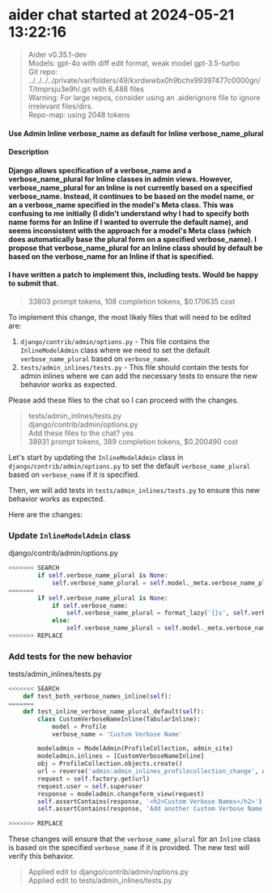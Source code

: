 
# aider chat started at 2024-05-21 13:22:16

> Aider v0.35.1-dev  
> Models: gpt-4o with diff edit format, weak model gpt-3.5-turbo  
> Git repo: ../../../../private/var/folders/49/kxrdwwbx0h9bchx99397477c0000gn/T/tmprsju3e9h/.git with 6,488 files  
> Warning: For large repos, consider using an .aiderignore file to ignore irrelevant files/dirs.  
> Repo-map: using 2048 tokens  

#### Use Admin Inline verbose_name as default for Inline verbose_name_plural  
#### Description  
#### 	  
#### Django allows specification of a verbose_name and a verbose_name_plural for Inline classes in admin views. However, verbose_name_plural for an Inline is not currently based on a specified verbose_name. Instead, it continues to be based on the model name, or an a verbose_name specified in the model's Meta class. This was confusing to me initially (I didn't understand why I had to specify both name forms for an Inline if I wanted to overrule the default name), and seems inconsistent with the approach for a model's Meta class (which does automatically base the plural form on a specified verbose_name). I propose that verbose_name_plural for an Inline class should by default be based on the verbose_name for an Inline if that is specified.  
#### I have written a patch to implement this, including tests. Would be happy to submit that.  
> 33803 prompt tokens, 108 completion tokens, $0.170635 cost  

To implement this change, the most likely files that will need to be edited are:

1. `django/contrib/admin/options.py` - This file contains the `InlineModelAdmin` class where we need to set the default `verbose_name_plural` based on `verbose_name`.
2. `tests/admin_inlines/tests.py` - This file should contain the tests for admin inlines where we can add the necessary tests to ensure the new behavior works as expected.

Please add these files to the chat so I can proceed with the changes.

> tests/admin_inlines/tests.py  
> django/contrib/admin/options.py  
> Add these files to the chat? yes  
> 38931 prompt tokens, 389 completion tokens, $0.200490 cost  

Let's start by updating the `InlineModelAdmin` class in `django/contrib/admin/options.py` to set the default `verbose_name_plural` based on `verbose_name` if it is specified.

Then, we will add tests in `tests/admin_inlines/tests.py` to ensure this new behavior works as expected.

Here are the changes:

### Update `InlineModelAdmin` class

django/contrib/admin/options.py
```python
<<<<<<< SEARCH
        if self.verbose_name_plural is None:
            self.verbose_name_plural = self.model._meta.verbose_name_plural
=======
        if self.verbose_name_plural is None:
            if self.verbose_name:
                self.verbose_name_plural = format_lazy('{}s', self.verbose_name)
            else:
                self.verbose_name_plural = self.model._meta.verbose_name_plural
>>>>>>> REPLACE
```

### Add tests for the new behavior

tests/admin_inlines/tests.py
```python
<<<<<<< SEARCH
    def test_both_verbose_names_inline(self):
=======
    def test_inline_verbose_name_plural_default(self):
        class CustomVerboseNameInline(TabularInline):
            model = Profile
            verbose_name = 'Custom Verbose Name'

        modeladmin = ModelAdmin(ProfileCollection, admin_site)
        modeladmin.inlines = [CustomVerboseNameInline]
        obj = ProfileCollection.objects.create()
        url = reverse('admin:admin_inlines_profilecollection_change', args=(obj.pk,))
        request = self.factory.get(url)
        request.user = self.superuser
        response = modeladmin.changeform_view(request)
        self.assertContains(response, '<h2>Custom Verbose Names</h2>')
        self.assertContains(response, 'Add another Custom Verbose Name')

>>>>>>> REPLACE
```

These changes will ensure that the `verbose_name_plural` for an `Inline` class is based on the specified `verbose_name` if it is provided. The new test will verify this behavior.

> Applied edit to django/contrib/admin/options.py  
> Applied edit to tests/admin_inlines/tests.py  
